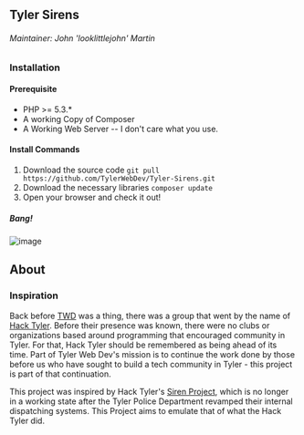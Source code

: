 Tyler Sirens
-------------
###### Maintainer: John 'looklittlejohn' Martin

### Installation
#### Prerequisite
 * PHP >= 5.3.*
 * A working Copy of Composer
 * A Working Web Server -- I don't care what you use.

#### Install Commands
 1. Download the source code `git pull https://github.com/TylerWebDev/Tyler-Sirens.git`
 2. Download the necessary  libraries `composer update`
 3. Open your browser and check it out!

##### Bang!
![image](https://cloud.githubusercontent.com/assets/1130387/10501965/6dacfa6c-72ac-11e5-9852-7fd6046ba075.png)

## About
### Inspiration

Back before [TWD](https://tylerwebdev.io/) was a thing, there was a group that went by the name of [Hack Tyler](http://hacktyler.com/). Before their presence was known, there were no clubs or organizations based around programming that encouraged community in Tyler. For that, Hack Tyler should be remembered as being ahead of its time. Part of Tyler Web Dev's mission is to continue the work done by those before us who have sought to build a tech community in Tyler - this project is part of that continuation. 

This project was inspired by Hack Tyler's [Siren Project](http://sirens.hacktyler.com/), which is no longer in a working state after the Tyler Police Department revamped their internal dispatching systems. This Project aims to emulate that of what the Hack Tyler did.